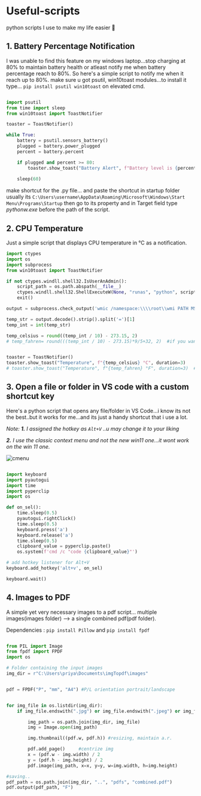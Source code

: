 # Useful-scripts
python scripts I use to make my life easier :pinched_fingers:

## 1. Battery Percentage Notification 
I was unable to find this feature on my windows laptop...stop charging at 80% to maintain battery health or atleast notify me when battery percentage reach to 80%. So here's a simple script to notify me when it reach up to 80%.
make sure u got psutil, win10toast modules...to install it type... ```pip install psutil win10toast``` on elevated cmd.

```python

import psutil
from time import sleep
from win10toast import ToastNotifier

toaster = ToastNotifier()

while True:
    battery = psutil.sensors_battery()
    plugged = battery.power_plugged
    percent = battery.percent

    if plugged and percent >= 80:
        toaster.show_toast("Battery Alert", f"Battery level is {percent}%", duration=10)
        
    sleep(60)
```
make shortcut for the .py file... and paste the shortcut in startup folder usually its                                   ```C:\Users\username\AppData\Roaming\Microsoft\Windows\Start Menu\Programs\Startup``` 
then go to its property and in Target field type *pythonw.exe* before the path of the script. 


## 2. CPU Temperature 
Just a simple script that displays CPU temperature in °C as a notification.

```python
import ctypes
import os
import subprocess
from win10toast import ToastNotifier

if not ctypes.windll.shell32.IsUserAnAdmin():
    script_path = os.path.abspath(__file__)
    ctypes.windll.shell32.ShellExecuteW(None, "runas", "python", script_path, None, 1)
    exit()

output = subprocess.check_output('wmic /namespace:\\\\root\\wmi PATH MSAcpi_ThermalZoneTemperature get CurrentTemperature /value | findstr /r "^CurrentTemperature="', shell=True)

temp_str = output.decode().strip().split('=')[1]
temp_int = int(temp_str)

temp_celsius = round((temp_int / 10) - 273.15, 2)
# temp_fahren= round(((temp_int / 10) - 273.15)*9/5+32, 2)  #if you wanna use °F uncomment this line and comment out the above line


toaster = ToastNotifier()
toaster.show_toast("Temperature", f"{temp_celsius} °C", duration=3) 
# toaster.show_toast("Temperature", f"{temp_fahren} °F", duration=3)  #if you wanna use °F uncomment this line and comment out the above line
```

## 3. Open a file or folder in VS code with a custom shortcut key

Here's  a python script that opens any file/folder in VS Code...i know its not the best..but it works for me...and its just a handy shortcut that i use a lot.

_Note:  **1.** I assigned the hotkey as ```Alt+V``` ..u may change it to your liking_

 
_**2.** I use the classic context menu and not the new win11 one...it wont work on the win 11 one._

![cmenu](https://user-images.githubusercontent.com/39450902/235765681-2ade4679-6ede-4d25-b457-8c514327a582.png)

```python

import keyboard
import pyautogui
import time
import pyperclip
import os

def on_sel():
    time.sleep(0.5)
    pyautogui.rightClick()
    time.sleep(0.5)
    keyboard.press('a')
    keyboard.release('a')
    time.sleep(0.5)
    clipboard_value = pyperclip.paste()
    os.system(f'cmd /c "code {clipboard_value}"')

# add hotkey listener for Alt+V
keyboard.add_hotkey('alt+v', on_sel)

keyboard.wait()
```

## 4. Images to PDF 

A simple yet very necessary images to a pdf script...
multiple images(images folder) --> a single combined pdf(pdf folder).

Dependencies : ```pip install Pillow```  and                 ```pip install fpdf```

```py

from PIL import Image
from fpdf import FPDF
import os

# Folder containing the input images
img_dir = r"C:\Users\priya\Documents\imgTopdf\images"


pdf = FPDF("P", "mm", "A4") #P/L orientation portrait/landscape


for img_file in os.listdir(img_dir):
    if img_file.endswith(".jpg") or img_file.endswith(".jpeg") or img_file.endswith(".png") or img_file.endswith(".bmp"):

        img_path = os.path.join(img_dir, img_file)
        img = Image.open(img_path)

        img.thumbnail((pdf.w, pdf.h)) #resizing, maintain a.r.

        pdf.add_page()     #centrize img
        x = (pdf.w - img.width) / 2
        y = (pdf.h - img.height) / 2
        pdf.image(img_path, x=x, y=y, w=img.width, h=img.height)

#saving..
pdf_path = os.path.join(img_dir, "..", "pdfs", "combined.pdf")
pdf.output(pdf_path, "F")

```
